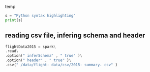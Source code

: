 temp

```python
s = "Python syntax highlighting"
print(s)
```

## reading csv file, infering schema and header
```python
flightData2015 = spark\
.read\
.option(" inferSchema" , " true" )\
.option(" header" , " true" )\
.csv(" /data/flight- data/csv/2015- summary. csv" )
```
